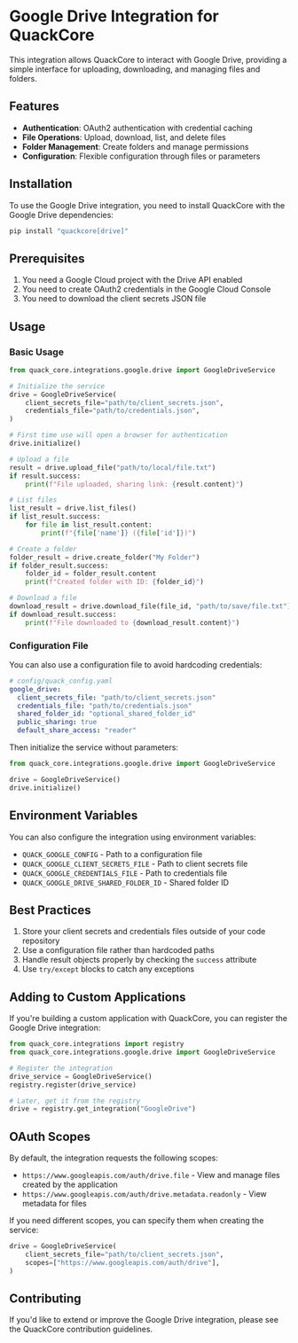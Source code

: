 # Google Drive Integration for QuackCore

This integration allows QuackCore to interact with Google Drive, providing a simple interface for uploading, downloading, and managing files and folders.

## Features

- **Authentication**: OAuth2 authentication with credential caching
- **File Operations**: Upload, download, list, and delete files
- **Folder Management**: Create folders and manage permissions
- **Configuration**: Flexible configuration through files or parameters

## Installation

To use the Google Drive integration, you need to install QuackCore with the Google Drive dependencies:

```bash
pip install "quackcore[drive]"
```

## Prerequisites

1. You need a Google Cloud project with the Drive API enabled
2. You need to create OAuth2 credentials in the Google Cloud Console
3. You need to download the client secrets JSON file

## Usage

### Basic Usage

```python
from quack_core.integrations.google.drive import GoogleDriveService

# Initialize the service
drive = GoogleDriveService(
    client_secrets_file="path/to/client_secrets.json",
    credentials_file="path/to/credentials.json",
)

# First time use will open a browser for authentication
drive.initialize()

# Upload a file
result = drive.upload_file("path/to/local/file.txt")
if result.success:
    print(f"File uploaded, sharing link: {result.content}")

# List files
list_result = drive.list_files()
if list_result.success:
    for file in list_result.content:
        print(f"{file['name']} ({file['id']})")

# Create a folder
folder_result = drive.create_folder("My Folder")
if folder_result.success:
    folder_id = folder_result.content
    print(f"Created folder with ID: {folder_id}")

# Download a file
download_result = drive.download_file(file_id, "path/to/save/file.txt")
if download_result.success:
    print(f"File downloaded to {download_result.content}")
```

### Configuration File

You can also use a configuration file to avoid hardcoding credentials:

```yaml
# config/quack_config.yaml
google_drive:
  client_secrets_file: "path/to/client_secrets.json"
  credentials_file: "path/to/credentials.json"
  shared_folder_id: "optional_shared_folder_id"
  public_sharing: true
  default_share_access: "reader"
```

Then initialize the service without parameters:

```python
from quack_core.integrations.google.drive import GoogleDriveService

drive = GoogleDriveService()
drive.initialize()
```

## Environment Variables

You can also configure the integration using environment variables:

- `QUACK_GOOGLE_CONFIG` - Path to a configuration file
- `QUACK_GOOGLE_CLIENT_SECRETS_FILE` - Path to client secrets file
- `QUACK_GOOGLE_CREDENTIALS_FILE` - Path to credentials file
- `QUACK_GOOGLE_DRIVE_SHARED_FOLDER_ID` - Shared folder ID

## Best Practices

1. Store your client secrets and credentials files outside of your code repository
2. Use a configuration file rather than hardcoded paths
3. Handle result objects properly by checking the `success` attribute
4. Use `try/except` blocks to catch any exceptions

## Adding to Custom Applications

If you're building a custom application with QuackCore, you can register the Google Drive integration:

```python
from quack_core.integrations import registry
from quack_core.integrations.google.drive import GoogleDriveService

# Register the integration
drive_service = GoogleDriveService()
registry.register(drive_service)

# Later, get it from the registry
drive = registry.get_integration("GoogleDrive")
```

## OAuth Scopes

By default, the integration requests the following scopes:

- `https://www.googleapis.com/auth/drive.file` - View and manage files created by the application
- `https://www.googleapis.com/auth/drive.metadata.readonly` - View metadata for files

If you need different scopes, you can specify them when creating the service:

```python
drive = GoogleDriveService(
    client_secrets_file="path/to/client_secrets.json",
    scopes=["https://www.googleapis.com/auth/drive"],
)
```

## Contributing

If you'd like to extend or improve the Google Drive integration, please see the QuackCore contribution guidelines.